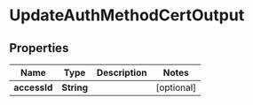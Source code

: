 

# UpdateAuthMethodCertOutput


## Properties

| Name | Type | Description | Notes |
|------------ | ------------- | ------------- | -------------|
|**accessId** | **String** |  |  [optional] |



